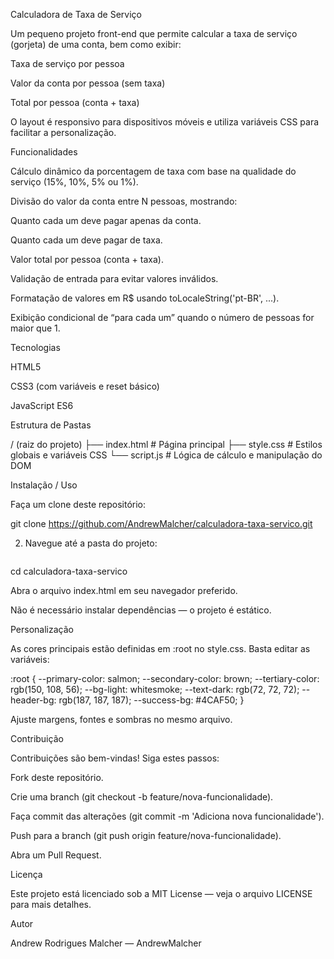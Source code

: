 Calculadora de Taxa de Serviço

Um pequeno projeto front-end que permite calcular a taxa de serviço (gorjeta) de uma conta, bem como exibir:

Taxa de serviço por pessoa

Valor da conta por pessoa (sem taxa)

Total por pessoa (conta + taxa)

O layout é responsivo para dispositivos móveis e utiliza variáveis CSS para facilitar a personalização.

Funcionalidades

Cálculo dinâmico da porcentagem de taxa com base na qualidade do serviço (15%, 10%, 5% ou 1%).

Divisão do valor da conta entre N pessoas, mostrando:

Quanto cada um deve pagar apenas da conta.

Quanto cada um deve pagar de taxa.

Valor total por pessoa (conta + taxa).

Validação de entrada para evitar valores inválidos.

Formatação de valores em R$ usando toLocaleString('pt-BR', ...).

Exibição condicional de “para cada um” quando o número de pessoas for maior que 1.

Tecnologias

HTML5

CSS3 (com variáveis e reset básico)

JavaScript ES6

Estrutura de Pastas

/ (raiz do projeto)
├── index.html        # Página principal
├── style.css         # Estilos globais e variáveis CSS
└── script.js         # Lógica de cálculo e manipulação do DOM

Instalação / Uso

Faça um clone deste repositório:



git clone https://github.com/AndrewMalcher/calculadora-taxa-servico.git

2. Navegue até a pasta do projeto:
   ```bash
cd calculadora-taxa-servico

Abra o arquivo index.html em seu navegador preferido.

Não é necessário instalar dependências — o projeto é estático.

Personalização

As cores principais estão definidas em :root no style.css. Basta editar as variáveis:

:root {
  --primary-color: salmon;
  --secondary-color: brown;
  --tertiary-color: rgb(150, 108, 56);
  --bg-light: whitesmoke;
  --text-dark: rgb(72, 72, 72);
  --header-bg: rgb(187, 187, 187);
  --success-bg: #4CAF50;
}

Ajuste margens, fontes e sombras no mesmo arquivo.

Contribuição

Contribuições são bem-vindas! Siga estes passos:

Fork deste repositório.

Crie uma branch (git checkout -b feature/nova-funcionalidade).

Faça commit das alterações (git commit -m 'Adiciona nova funcionalidade').

Push para a branch (git push origin feature/nova-funcionalidade).

Abra um Pull Request.

Licença

Este projeto está licenciado sob a MIT License — veja o arquivo LICENSE para mais detalhes.

Autor

Andrew Rodrigues Malcher — AndrewMalcher